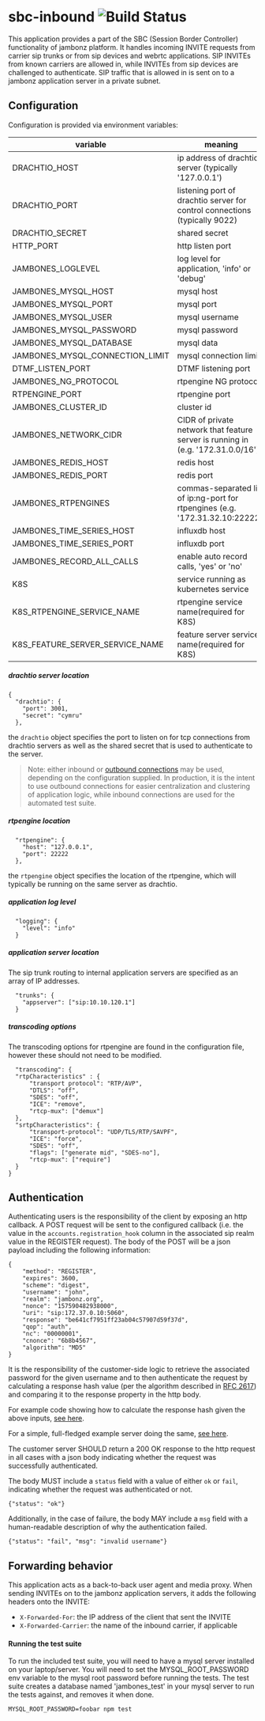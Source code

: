 # sbc-inbound ![Build Status](https://github.com/jambonz/sbc-inbound/workflows/CI/badge.svg)

This application provides a part of the SBC (Session Border Controller) functionality of jambonz platform. It handles incoming INVITE requests from carrier sip trunks or from sip devices and webrtc applications. SIP INVITEs from known carriers are allowed in, while INVITEs from sip devices are challenged to authenticate.  SIP traffic that is allowed in is sent on to a jambonz application server in a private subnet.

## Configuration

Configuration is provided via environment variables:

| variable | meaning | required?|
|----------|----------|---------|
|DRACHTIO_HOST| ip address of drachtio server (typically '127.0.0.1')|yes|
|DRACHTIO_PORT| listening port of drachtio server for control connections (typically 9022)|yes|
|DRACHTIO_SECRET| shared secret|yes|
|HTTP_PORT| http listen port |no|
|JAMBONES_LOGLEVEL| log level for application, 'info' or 'debug'|no|
|JAMBONES_MYSQL_HOST| mysql host|yes|
|JAMBONES_MYSQL_PORT| mysql port |no|
|JAMBONES_MYSQL_USER| mysql username|yes|
|JAMBONES_MYSQL_PASSWORD| mysql password|yes|
|JAMBONES_MYSQL_DATABASE| mysql data|yes|
|JAMBONES_MYSQL_CONNECTION_LIMIT| mysql connection limit |no|
|DTMF_LISTEN_PORT| DTMF listening port |no|
|JAMBONES_NG_PROTOCOL| rtpengine NG protocol |no|
|RTPENGINE_PORT| rtpengine port |no|
|JAMBONES_CLUSTER_ID| cluster id |no|
|JAMBONES_NETWORK_CIDR| CIDR of private network that feature server is running in (e.g. '172.31.0.0/16')|yes|
|JAMBONES_REDIS_HOST| redis host|yes|
|JAMBONES_REDIS_PORT|redis port|no|
|JAMBONES_RTPENGINES| commas-separated list of ip:ng-port for rtpengines (e.g. '172.31.32.10:22222')|no|
|JAMBONES_TIME_SERIES_HOST| influxdb host |yes|
|JAMBONES_TIME_SERIES_PORT| influxdb port |no|
|JAMBONES_RECORD_ALL_CALLS| enable auto record calls, 'yes' or 'no' |no|
|K8S| service running as kubernetes service |no|
|K8S_RTPENGINE_SERVICE_NAME| rtpengine service name(required for K8S) |no|
|K8S_FEATURE_SERVER_SERVICE_NAME| feature server service name(required for K8S) |no|

##### drachtio server location
```
{
  "drachtio": {
    "port": 3001,
    "secret": "cymru"
  },
```
the `drachtio` object specifies the port to listen on for tcp connections from drachtio servers as well as the shared secret that is used to authenticate to the server.

> Note: either inbound or [outbound connections](https://drachtio.org/docs#outbound-connections) may be used, depending on the configuration supplied.  In production, it is the intent to use outbound connections for easier centralization and clustering of application logic, while inbound connections are used for the automated test suite.

##### rtpengine location
```
  "rtpengine": {
    "host": "127.0.0.1",
    "port": 22222
  },
```
the `rtpengine` object specifies the location of the rtpengine, which will typically be running on the same server as drachtio.

##### application log level
```
  "logging": {
    "level": "info"
  }
```
##### application server location
The sip trunk routing to internal application servers are specified as an array of IP addresses.
```
  "trunks": {
    "appserver": ["sip:10.10.120.1"]
  }
```
##### transcoding options
The transcoding options for rtpengine are found in the configuration file, however these should not need to be modified.
```
  "transcoding": {
  "rtpCharacteristics" : {
      "transport protocol": "RTP/AVP",
      "DTLS": "off",
      "SDES": "off",
      "ICE": "remove",
      "rtcp-mux": ["demux"]
  },
  "srtpCharacteristics": {
      "transport-protocol": "UDP/TLS/RTP/SAVPF",
      "ICE": "force",
      "SDES": "off",
      "flags": ["generate mid", "SDES-no"],
      "rtcp-mux": ["require"]
  } 
}
```
## Authentication
Authenticating users is the responsibility of the client by exposing an http callback.  A POST request will be sent to the configured callback (i.e. the value in the `accounts.registration_hook` column in the associated sip realm value in the REGISTER request).  The body of the POST will be a json payload including the following information:
```
{
	"method": "REGISTER",
	"expires": 3600,
	"scheme": "digest",
	"username": "john",
	"realm": "jambonz.org",
	"nonce": "157590482938000",
	"uri": "sip:172.37.0.10:5060",
	"response": "be641cf7951ff23ab04c57907d59f37d",
	"qop": "auth",
	"nc": "00000001",
	"cnonce": "6b8b4567",
	"algorithm": "MD5"
}
```
It is the responsibility of the customer-side logic to retrieve the associated password for the given username and to then authenticate the request by calculating a response hash value (per the algorithm described in [RFC 2617](https://tools.ietf.org/html/rfc2617#section-3.2.2)) and comparing it to the response property in the http body.

For example code showing how to calculate the response hash given the above inputs, [see here](https://github.com/jambonz/customer-auth-server/blob/master/lib/utils.js).

For a simple, full-fledged example server doing the same, [see here](https://github.com/jambonz/customer-auth-server).

The customer server SHOULD return a 200 OK response to the http request in all cases with a json body indicating whether the request was successfully authenticated.

The body MUST include a `status` field with a value of either `ok` or `fail`, indicating whether the request was authenticated or not.
```
{"status": "ok"}
```

Additionally, in the case of failure, the body MAY include a `msg` field with a human-readable description of why the authentication failed.
```
{"status": "fail", "msg": "invalid username"}
```

## Forwarding behavior
This application acts as a back-to-back user agent and media proxy.  When sending INVITEs on to the jambonz application servers, it adds the following headers onto the INVITE:

- `X-Forwarded-For`: the IP address of the client that sent the INVITE
- `X-Forwarded-Carrier`: the name of the inbound carrier, if applicable

#### Running the test suite
To run the included test suite, you will need to have a mysql server installed on your laptop/server. You will need to set the MYSQL_ROOT_PASSWORD env variable to the mysql root password before running the tests.  The test suite creates a database named 'jambones_test' in your mysql server to run the tests against, and removes it when done.
```
MYSQL_ROOT_PASSWORD=foobar npm test
```
